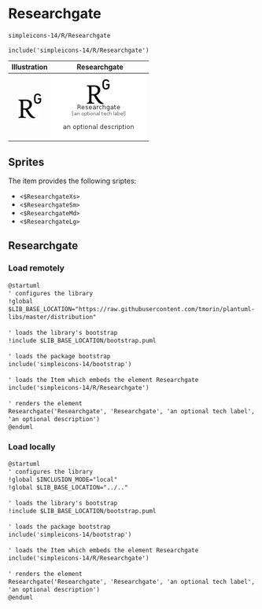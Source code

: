 # Researchgate


```text
simpleicons-14/R/Researchgate
```

```text
include('simpleicons-14/R/Researchgate')
```



| Illustration | Researchgate |
| :---: | :---: |
| ![illustration for Illustration](../../simpleicons-14/R/Researchgate.png) | ![illustration for Researchgate](../../simpleicons-14/R/Researchgate.Local.png) |



## Sprites
The item provides the following sriptes:

- `<$ResearchgateXs>`
- `<$ResearchgateSm>`
- `<$ResearchgateMd>`
- `<$ResearchgateLg>`





## Researchgate

### Load remotely
```plantuml
@startuml
' configures the library
!global $LIB_BASE_LOCATION="https://raw.githubusercontent.com/tmorin/plantuml-libs/master/distribution"

' loads the library's bootstrap
!include $LIB_BASE_LOCATION/bootstrap.puml

' loads the package bootstrap
include('simpleicons-14/bootstrap')

' loads the Item which embeds the element Researchgate
include('simpleicons-14/R/Researchgate')

' renders the element
Researchgate('Researchgate', 'Researchgate', 'an optional tech label', 'an optional description')
@enduml
```

### Load locally
```plantuml
@startuml
' configures the library
!global $INCLUSION_MODE="local"
!global $LIB_BASE_LOCATION="../.."

' loads the library's bootstrap
!include $LIB_BASE_LOCATION/bootstrap.puml

' loads the package bootstrap
include('simpleicons-14/bootstrap')

' loads the Item which embeds the element Researchgate
include('simpleicons-14/R/Researchgate')

' renders the element
Researchgate('Researchgate', 'Researchgate', 'an optional tech label', 'an optional description')
@enduml
```

